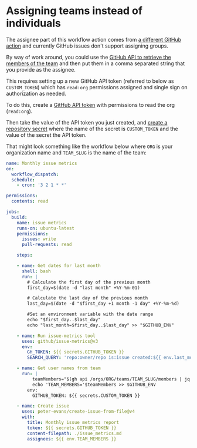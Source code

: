 # Assigning teams instead of individuals

The assignee part of this workflow action comes from [a different GitHub action](https://github.com/peter-evans/create-issue-from-file) and currently GitHub issues don't support assigning groups.

By way of work around, you could use the [GitHub API to retrieve the members of the team](https://docs.github.com/en/rest/teams/members?apiVersion=2022-11-28#list-team-members) and then put them in a comma separated string that you provide as the assignee.

This requires setting up a new GitHub API token (referred to below as `CUSTOM_TOKEN`) which has `read:org` permissions assigned and single sign on authorization as needed.

To do this, create a [GitHub API token](https://docs.github.com/en/authentication/keeping-your-account-and-data-secure/managing-your-personal-access-tokens#creating-a-personal-access-token-classic) with permissions to read the org (`read:org`).

Then take the value of the API token you just created, and [create a repository secret](https://docs.github.com/en/actions/security-guides/encrypted-secrets) where the name of the secret is `CUSTOM_TOKEN` and the value of the secret the API token.

That might look something like the workflow below where `ORG` is your organization name and `TEAM_SLUG` is the name of the team:

```yaml
name: Monthly issue metrics
on:
  workflow_dispatch:
  schedule:
    - cron: '3 2 1 * *'

permissions:
  contents: read

jobs:
  build:
    name: issue metrics
    runs-on: ubuntu-latest
    permissions:
      issues: write
      pull-requests: read

    steps:

    - name: Get dates for last month
      shell: bash
      run: |
        # Calculate the first day of the previous month
        first_day=$(date -d "last month" +%Y-%m-01)

        # Calculate the last day of the previous month
        last_day=$(date -d "$first_day +1 month -1 day" +%Y-%m-%d)

        #Set an environment variable with the date range
        echo "$first_day..$last_day"
        echo "last_month=$first_day..$last_day" >> "$GITHUB_ENV"

    - name: Run issue-metrics tool
      uses: github/issue-metrics@v3
      env:
        GH_TOKEN: ${{ secrets.GITHUB_TOKEN }}
        SEARCH_QUERY: 'repo:owner/repo is:issue created:${{ env.last_month }} -reason:"not planned"'

    - name: Get user names from team
      run: |
          teamMembers="$(gh api /orgs/ORG/teams/TEAM_SLUG/members | jq -r '.[].login' | paste -sd, -)"
          echo 'TEAM_MEMBERS='$teamMembers >> $GITHUB_ENV
        env:
          GITHUB_TOKEN: ${{ secrets.CUSTOM_TOKEN }}

    - name: Create issue
      uses: peter-evans/create-issue-from-file@v4
      with:
        title: Monthly issue metrics report
        token: ${{ secrets.GITHUB_TOKEN }}
        content-filepath: ./issue_metrics.md
        assignees: ${{ env.TEAM_MEMBERS }}
```
